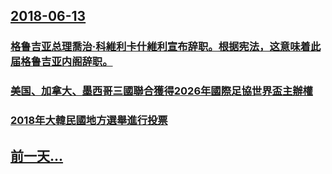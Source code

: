 ## [2018-06-13](/zh/news/2018/06/13/index.md)

### [格鲁吉亚总理喬治·科維利卡什維利宣布辞职。根据宪法，这意味着此届格鲁吉亚内阁辞职。 ](/zh/news/2018/06/13/格鲁吉亚总理喬治-科維利卡什維利宣布辞职-根据宪法-这意味着此届格鲁吉亚内阁辞职.md)
### [美国、加拿大、墨西哥三國聯合獲得2026年國際足協世界盃主辦權 ](/zh/news/2018/06/13/美国-加拿大-墨西哥三國聯合獲得2026年國際足協世界盃主辦權.md)
### [2018年大韓民國地方選舉進行投票 ](/zh/news/2018/06/13/2018年大韓民國地方選舉進行投票.md)
## [前一天...](/zh/news/2018/06/12/index.md)

